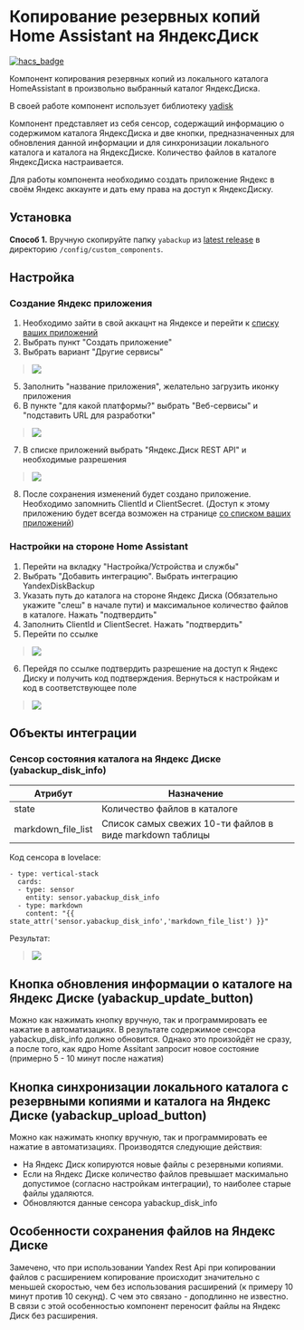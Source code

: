 # Копирование резервных копий Home Assistant на ЯндексДиск


[![hacs_badge](https://img.shields.io/badge/HACS-Custom-orange.svg)](https://github.com/custom-components/hacs)

Компонент копирования резервных копий из локального каталога HomeAssistant в произвольно выбранный каталог ЯндексДиска.

В своей работе компонент использует библиотеку [yadisk](https://github.com/ivknv/yadisk)

Компонент представляет из себя сенсор, содержащий информацию о содержимом каталога ЯндексДиска и две кнопки, предназначенных для обновления данной информации и для синхронизации локального каталога и каталога на ЯндексДиске.
Количество файлов в каталоге ЯндексДиска настраивается.

Для работы компонента необходимо создать приложение Яндекс в своём Яндекс аккаунте и дать ему права на доступ к ЯндексДиску.


## Установка


**Способ 1.** Вручную скопируйте папку `yabackup` из [latest release](https://github.com/maxifly/YaBackup/releases/latest) в директорию `/config/custom_components`.

## Настройка

### Создание Яндекс приложения

1. Необходимо зайти в свой аккацнт на Яндексе и перейти к [списку ваших приложений](https://oauth.yandex.ru/)
2. Выбрать пункт "Создать приложение"
3. Выбрать вариант "Другие сервисы" 

> ![](doc_screens/app_create_step1.png)

5. Заполнить "название приложения", желательно загрузить иконку приложения
6. В пункте "для какой платформы?" выбрать "Веб-сервисы" и "подставить URL для разработки"
 
> ![](doc_screens/app_create_step2.png)

7. В списке приложений выбрать "Яндекс.Диск REST API" и необходимые разрешения 

> ![](doc_screens/app_create_step3.png)

8. После сохранения изменений будет создано приложение. Необходимо запомнить ClientId и ClientSecret. (Доступ к этому приложению будет всегда возможен на странице [со списком ваших приложений](https://oauth.yandex.ru/))

### Настройки на стороне Home Assistant
1. Перейти на вкладку "Настройка/Устройства и службы"
2. Выбрать "Добавить интеграцию". Выбрать интеграцию YandexDiskBackup
3. Указать путь до каталога на стороне Яндекс Диска (Обязательно укажите "слеш" в начале пути) и максимальное количество файлов в каталоге. Нажать "подтвердить"
4. Заполнить ClientId и ClientSecret. Нажать "подтвердить"
5. Перейти по ссылке

> ![](doc_screens/ha_create_step1.png)


6. Перейдя по ссылке подтвердить разрешение на доступ к Яндекс Диску и получить код подтверждения. Вернуться к настройкам и код в соответствующее поле

> ![](doc_screens/ha_create_step2.png)

## Объекты интеграции

### Сенсор состояния каталога на Яндекс Диске (yabackup_disk_info)
|Атрибут|Назначение|
|---|---|
|state| Количество файлов в каталоге|
| markdown_file_list| Список самых свежих 10-ти файлов в виде markdown таблицы|

Код сенсора в lovelace:

```
- type: vertical-stack
  cards:
  - type: sensor
    entity: sensor.yabackup_disk_info
  - type: markdown
    content: "{{ state_attr('sensor.yabackup_disk_info','markdown_file_list') }}"
```
Результат:

> ![](doc_screens/sensor_1.png)

## Кнопка обновления информации о каталоге на Яндекс Диске (yabackup_update_button)

   Можно как нажимать кнопку вручную, так и программировать ее нажатие в автоматизациях. В результате содержимое сенсора yabackup_disk_info должно обновится. Однако это произойдёт не сразу, а после того, как ядро Home Assitant запросит новое состояние (примерно 5 - 10 минут после нажатия)

## Кнопка синхронизации локального каталога с резервными копиями и каталога на Яндекс Диске (yabackup_upload_button)

Можно как нажимать кнопку вручную, так и программировать ее нажатие в автоматизациях. Производятся следующие действия:
 - На Яндекс Диск копируются новые файлы с резервными копиями.
 - Если на Яндекс Диске количество файлов превышает маскимально допустимое (согласно настройкам интеграции), то наиболее старые файлы удаляются.
 - Обновляются данные сенсора yabackup_disk_info

## Особенности сохранения файлов на Яндекс Диске
Замечено, что при использовании Yandex Rest Api при копировании файлов с расширением копирование происходит значительно с меньшей скоростью, чем без использования расширений (к примеру 10 минут против 10 секунд). 
С чем это связано - доподлинно не известно. В связи с этой особенностью компонент переносит файлы на Яндекс Диск без расширения.